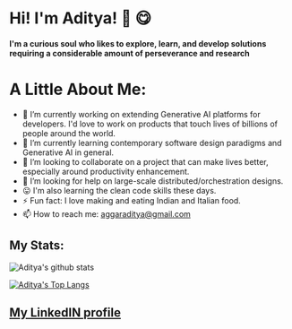 # Hi! I'm Aditya! 👋 😋
#### I'm a curious soul who likes to explore, learn, and develop solutions requiring a considerable amount of perseverance and research

# A Little About Me:
  - 🔭 I’m currently working on extending Generative AI platforms for developers. I'd love to work on products that touch lives of billions of people around the world.
  - 🌱 I’m currently learning contemporary software design paradigms and Generative AI in general.
  - 👯 I’m looking to collaborate on a project that can make lives better, especially around productivity enhancement.
  - 🤔 I’m looking for help on large-scale distributed/orchestration designs.
  - 😛 I'm also learning the clean code skills these days.
  - ⚡ Fun fact: I love making and eating Indian and Italian food.
  - 📫 How to reach me: aggaraditya@gmail.com
 
## My Stats:

![Aditya's github stats](https://github-readme-stats.vercel.app/api/?username=adaggarwal&show_icons=true&title_color=fff&icon_color=79ff97&text_color=9f9f9f&bg_color=151515)

[![Aditya's Top Langs](https://github-readme-stats.vercel.app/api/top-langs/?username=adaggarwal&show_icons=true&title_color=fff&icon_color=79ff97&text_color=9f9f9f&bg_color=151515)](https://github.com/anuraghazra/github-readme-stats)

## [My LinkedIN profile](https://www.linkedin.com/in/aditya-aggarwal1992/)
